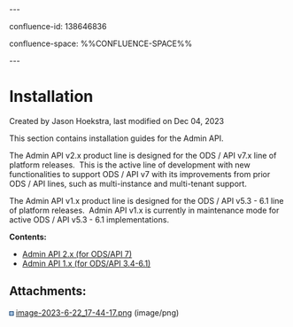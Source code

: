 \---

confluence-id: 138646836

confluence-space: %%CONFLUENCE-SPACE%%

\---

Installation
============

Created by Jason Hoekstra, last modified on Dec 04, 2023

This section contains installation guides for the Admin API.

The Admin API v2.x product line is designed for the ODS / API v7.x line of platform releases.  This is the active line of development with new functionalities to support ODS / API v7 with its improvements from prior ODS / API lines, such as multi-instance and multi-tenant support.

The Admin API v1.x product line is designed for the ODS / API v5.3 - 6.1 line of platform releases.  Admin API v1.x is currently in maintenance mode for active ODS / API v5.3 - 6.1 implementations.

**Contents:**

*   [Admin API 2.x (for ODS/API 7)](170591051.html)
*   [Admin API 1.x (for ODS/API 3.4-6.1)](170591048.html)

  

Attachments:
------------

![](images/icons/bullet_blue.gif) [image-2023-6-22\_17-44-17.png](attachments/138646836/162202476.png) (image/png)